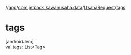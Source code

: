 //[app](../../../index.md)/[com.jetpack.kawanusaha.data](../index.md)/[UsahaRequest](index.md)/[tags](tags.md)

# tags

[androidJvm]\
val [tags](tags.md): [List](https://kotlinlang.org/api/latest/jvm/stdlib/kotlin.collections/-list/index.html)&lt;[Tag](../-tag/index.md)&gt;
